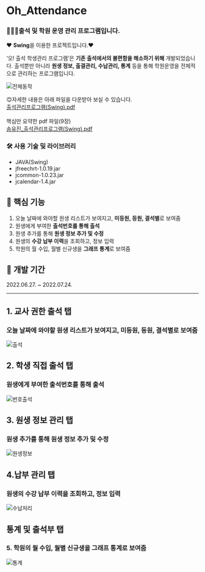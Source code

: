 # Oh_Attendance
### 👩‍👧‍👦출석 및 학원 운영 관리 프로그램입니다.

❤️ **Swing**을 이용한 프로젝트입니다.❤️

‘오! 출석 학생관리 프로그램’은 **기존 출석에서의 불편함을 해소하기 위해** 개발되었습니다.
출석뿐만 아니라 **원생 정보, 출결관리, 수납관리, 통계** 등을 통해 학원운영을 전체적으로 관리하는 프로그램입니다.

![전체동작](https://user-images.githubusercontent.com/106574819/200180248-97e6f3f6-3815-474e-a971-3e81b8d6c6af.gif)

😊자세한 내용은 아래 파일을 다운받아 보실 수 있습니다.<br>
[출석관리프로그램(Swing).pdf](https://github.com/IrisNamu/Oh_Attendance/files/10072446/Swing.pdf)
<br>
<br>
핵심만 요약한 pdf 파일(9장)<br>
[송유진_출석관리프로그램(Swing).pdf](https://github.com/IrisNamu/ANABADA/files/10095543/_.Swing.pdf)
 

 
### 🛠️ 사용 기술 및 라이브러리

- JAVA(Swing)
- jfreechrt-1.0.19.jar
- jcommon-1.0.23.jar
- jcalendar-1.4.jar

## 📱 핵심 기능
1. 오늘 날짜에 와야할 원생 리스트가 보여지고, **미등원, 등원, 결석별**로 보여줌
2. 원생에게 부여한 **출석번호를 통해 출석** 
3. 원생 추가를 통해  **원생 정보 추가 및 수정** 
4. 원생의 **수강 납부 이력**을 조회하고, 정보 입력
5. 학원의 월 수입, 월별 신규생을 **그래프 통계**로 보여줌


## 📆 개발 기간
2022.06.27. ~ 2022.07.24.

---

## 1. 교사 권한 출석 탭
### 오늘 날짜에 와야할 원생 리스트가 보여지고, **미등원, 등원, 결석별**로 보여줌
![출석](https://user-images.githubusercontent.com/106574819/200180259-7525ae8a-e861-4edb-8407-46b803ac28b5.gif)
## 2. 학생 직접 출석 탭
### 원생에게 부여한 **출석번호를 통해 출석**
![번호출석](https://user-images.githubusercontent.com/106574819/200180251-3c2fc921-44cc-427f-b7e4-dda767f6bfb9.gif)
## 3. 원생 정보 관리 탭 
### 원생 추가를 통해  **원생 정보 추가 및 수정**
![원생정보](https://user-images.githubusercontent.com/106574819/200180289-441406c5-17d1-4289-be6d-05e16cd024fe.gif)
## 4.납부 관리 탭 
### 원생의 **수강 납부 이력**을 조회하고, 정보 입력
![수납처리](https://user-images.githubusercontent.com/106574819/200180275-c27f4bed-14fb-4477-a260-db660c21a4fa.gif)
## 통계 및 출석부 탭
### 5. 학원의 월 수입, 월별 신규생을 **그래프 통계**로 보여줌
![통계](https://user-images.githubusercontent.com/106574819/200180298-0f0c81f9-edcd-4b1d-a323-432ce05201aa.gif)
